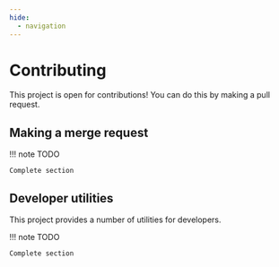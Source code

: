 ```yaml
---
hide:
  - navigation
---
```


# Contributing

This project is open for contributions! You can do this by making a pull request.

## Making a merge request

!!! note TODO

    Complete section


## Developer utilities

This project provides a number of utilities for developers.

!!! note TODO

    Complete section
